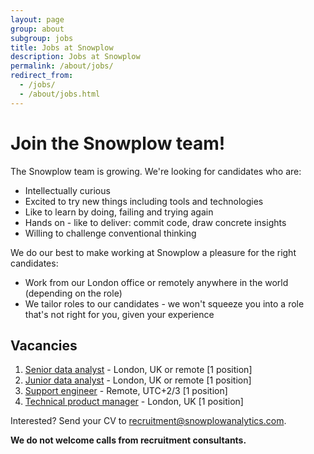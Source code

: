 ```yaml
---
layout: page
group: about
subgroup: jobs
title: Jobs at Snowplow
description: Jobs at Snowplow
permalink: /about/jobs/
redirect_from:
  - /jobs/
  - /about/jobs.html
---
```


# Join the Snowplow team!

The Snowplow team is growing. We're looking for candidates who are:

* Intellectually curious
* Excited to try new things including tools and technologies  
* Like to learn by doing, failing and trying again
* Hands on - like to deliver: commit code, draw concrete insights
* Willing to challenge conventional thinking

We do our best to make working at Snowplow a pleasure for the right candidates:

* Work from our London office or remotely anywhere in the world (depending on the role)
* We tailor roles to our candidates - we won't squeeze you into a role that's not right for you, given your experience

## Vacancies

1. [Senior data analyst][Senior data analyst] - London, UK or remote [1 position]
2. [Junior data analyst][Junior data analyst] - London, UK or remote [1 position]
3. [Support engineer][support-engineer] - Remote, UTC+2/3 [1 position]
4. [Technical product manager][technical-product-manager] - London, UK [1 position]


Interested? Send your CV to recruitment@snowplowanalytics.com.

<strong>We do not welcome calls from recruitment consultants.</strong>

[Junior data analyst]: /about/jobs/junior-data-analyst/
[Senior data analyst]: /about/jobs/senior-data-analyst/
[infrastructure-engineer]: /about/jobs/infrastructure-engineer/
[support-engineer]: /about/jobs/support-engineer/
[technical-product-manager]: /about/jobs/technical-product-manager/
